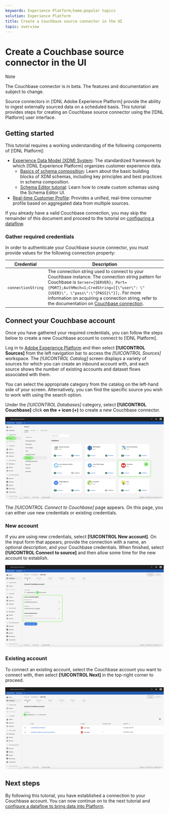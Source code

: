 ```yaml
---
keywords: Experience Platform;home;popular topics
solution: Experience Platform
title: Create a Couchbase source connector in the UI
topic: overview
---
```


# Create a Couchbase source connector in the UI

> [!NOTE]
> The Couchbase connector is in beta. The features and documentation are subject to change.

Source connectors in [!DNL Adobe Experience Platform] provide the ability to ingest externally sourced data on a scheduled basis. This tutorial provides steps for creating an Couchbase source connector using the [!DNL Platform] user interface.

## Getting started

This tutorial requires a working understanding of the following components of [!DNL Platform]:

*   [Experience Data Model (XDM) System](../../../../../xdm/home.md): The standardized framework by which [!DNL Experience Platform] organizes customer experience data.
    *   [Basics of schema composition](../../../../../xdm/schema/composition.md): Learn about the basic building blocks of XDM schemas, including key principles and best practices in schema composition.
    *   [Schema Editor tutorial](../../../../../xdm/tutorials/create-schema-ui.md): Learn how to create custom schemas using the Schema Editor UI.
*   [Real-time Customer Profile](../../../../../profile/home.md): Provides a unified, real-time consumer profile based on aggregated data from multiple sources.

If you already have a valid Couchbase connection, you may skip the remainder of this document and proceed to the tutorial on [configuring a dataflow](../../dataflow/databases.md).

### Gather required credentials

In order to authenticate your Couchbase source connector, you must provide values for the following connection property:

| Credential | Description |
| ---------- | ----------- |
| `connectionString` | The connection string used to connect to your Couchbase instance. The connection string pattern for Couchbase is `Server={SERVER}; Port={PORT};AuthMech=1;CredString=[{\"user\": \"{USER}\", \"pass\":\"{PASS}\"}];`. For more information on acquiring a connection string, refer to the documentation on [Couchbase connection](https://docs.Couchbase.com/c-sdk/2.10/client-settings.html#configuring-overview). |

## Connect your Couchbase account

Once you have gathered your required credentials, you can follow the steps below to create a new Couchbase account to connect to [!DNL Platform].

Log in to [Adobe Experience Platform](https://platform.adobe.com) and then select **[!UICONTROL Sources]** from the left navigation bar to access the *[!UICONTROL Sources]* workspace. The *[!UICONTROL Catalog]* screen displays a variety of sources for which you can create an inbound account with, and each source shows the number of existing accounts and dataset flows associated with them.

You can select the appropriate category from the catalog on the left-hand side of your screen. Alternatively, you can find the specific source you wish to work with using the search option.

Under the *[!UICONTROL Databases]* category, select **[!UICONTROL Couchbase]** click **on the + icon (+)** to create a new Couchbase connector.

![catalog](../../../../images/tutorials/create/couchbase/catalog.png)

The *[!UICONTROL Connect to Couchbase]* page appears. On this page, you can either use new credentials or existing credentials.

### New account

If you are using new credentials, select **[!UICONTROL New account]**. On the input form that appears, provide the connection with a name, an optional description, and your Couchbase credentials. When finished, select **[!UICONTROL Connect to source]** and then allow some time for the new account to establish.

![connect](../../../../images/tutorials/create/couchbase/new.png)

### Existing account

To connect an existing account, select the Couchbase account you want to connect with, then select **[!UICONTROL Next]** in the top-right corner to proceed.

![existing](../../../../images/tutorials/create/couchbase/existing.png)

## Next steps

By following this tutorial, you have established a connection to your Couchbase account. You can now continue on to the next tutorial and [configure a dataflow to bring data into Platform](../../dataflow/databases.md).